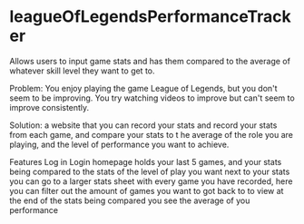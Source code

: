 # leagueOfLegendsPerformanceTracker
Allows users to input game stats and has them compared to the average of whatever skill level they want to get to.

Problem: You enjoy playing the game League of Legends, but you don't seem to be improving.
You try watching videos to improve but can't seem to improve consistently.

Solution: a website that you can record your stats and record your stats from each game, and compare your stats to t
he average of the role you are playing, and the level of performance you want to achieve.

Features
Log in
Login homepage holds your last 5 games, and your stats being compared to the stats of the level of play you want next to your stats
you can go to a larger stats sheet with every game you have recorded, here you can filter out the amount of games you want to got back to to view
at the end of the stats being compared you see the average of you performance

